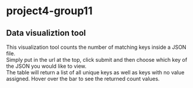 # project4-group11
## Data visualiztion tool
This visualization tool counts the number of matching keys inside a JSON file.<br>
Simply put in the url at the top, click submit and then choose which key of the JSON you would like to view.<br>
The table will return a list of all unique keys as well as keys with no value assigned. Hover over the bar to see the returned count values. 
